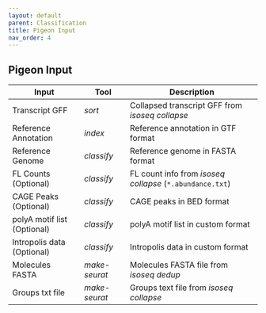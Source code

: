 ```yaml
---
layout: default
parent: Classification
title: Pigeon Input
nav_order: 4
---
```


## Pigeon Input

| Input | Tool | Description |
| ----- | ---- | ----------- |
| Transcript GFF | _sort_ | Collapsed transcript GFF from _isoseq collapse_ |
| Reference Annotation | _index_ | Reference annotation in GTF format |
| Reference Genome | _classify_ | Reference genome in FASTA format |
| FL Counts (Optional) | _classify_ | FL count info from _isoseq collapse_ (`*.abundance.txt`) |
| CAGE Peaks (Optional) | _classify_ | CAGE peaks in BED format |
| polyA motif list (Optional) | _classify_ | polyA motif list in custom format |
| Intropolis data (Optional) | _classify_ | Intropolis data in custom format |
| Molecules FASTA | _make-seurat_ | Molecules FASTA file from _isoseq dedup_ |
| Groups txt file | _make-seurat_ | Groups text file from _isoseq collapse_ |
